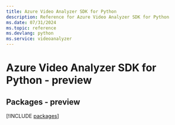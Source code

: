 ```yaml
---
title: Azure Video Analyzer SDK for Python
description: Reference for Azure Video Analyzer SDK for Python
ms.date: 07/31/2024
ms.topic: reference
ms.devlang: python
ms.service: videoanalyzer
---
```

# Azure Video Analyzer SDK for Python - preview
## Packages - preview
[!INCLUDE [packages](video-analyzer-index.md)]